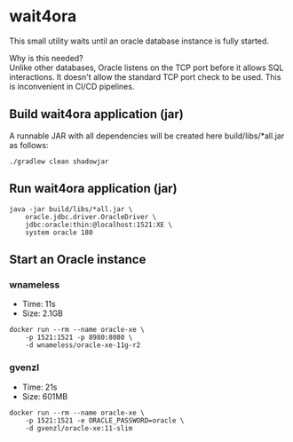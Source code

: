 # wait4ora

This small utility waits until an oracle database instance is fully started.

Why is this needed?  
Unlike other databases, Oracle listens on the TCP port before it allows SQL interactions. It doesn't allow the standard TCP port check to be used. This is inconvenient in CI/CD pipelines.

## Build wait4ora application (jar)
A runnable JAR with all dependencies will be created here build/libs/*all.jar as follows:
```
./gradlew clean shadowjar
```

## Run wait4ora application (jar)
```
java -jar build/libs/*all.jar \
    oracle.jdbc.driver.OracleDriver \
    jdbc:oracle:thin:@localhost:1521:XE \
    system oracle 180
```

## Start an Oracle instance
### wnameless
- Time: 11s
- Size: 2.1GB
```
docker run --rm --name oracle-xe \
    -p 1521:1521 -p 8980:8080 \
    -d wnameless/oracle-xe-11g-r2
```

### gvenzl
- Time: 21s
- Size: 601MB
```
docker run --rm --name oracle-xe \
    -p 1521:1521 -e ORACLE_PASSWORD=oracle \
    -d gvenzl/oracle-xe:11-slim
```
